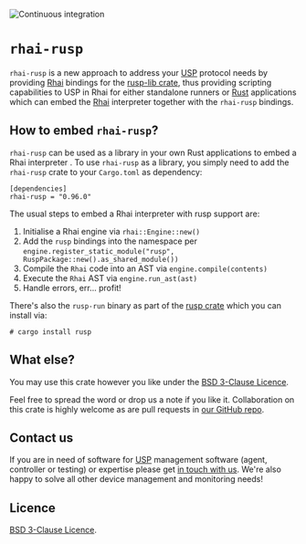 ![Continuous integration](https://github.com/axiros/rusp/workflows/Continuous%20integration/badge.svg)

# `rhai-rusp`

`rhai-rusp` is a new approach to address your [USP][] protocol needs by
providing [Rhai][] bindings for the [rusp-lib crate](https://crates.io/crates/rusp-lib), thus providing scripting capabilities
to USP in Rhai for either standalone runners or [Rust][] applications which can
embed the [Rhai][] interpreter together with the `rhai-rusp` bindings.

## How to embed `rhai-rusp`?

`rhai-rusp` can be used as a library in your own Rust applications to embed a
Rhai interpreter . To use `rhai-rusp` as a library, you simply need to add the
`rhai-rusp` crate to your `Cargo.toml` as dependency:

```
[dependencies]
rhai-rusp = "0.96.0"
```

The usual steps to embed a Rhai interpreter with rusp support are:

1. Initialise a Rhai engine via `rhai::Engine::new()`
2. Add the `rusp` bindings into the namespace per
`engine.register_static_module("rusp", RuspPackage::new().as_shared_module())`
3. Compile the `Rhai` code into an AST via `engine.compile(contents)`
4. Execute the `Rhai` AST via `engine.run_ast(ast)`
5. Handle errors, err... profit!

There's also the `rusp-run` binary as part of the [rusp crate](https://crates.io/crates/rusp) which you can install via:

```
# cargo install rusp
```

## What else?

You may use this crate however you like under the [BSD 3-Clause Licence](LICENSE).

Feel free to spread the word or drop us a note if you like it. Collaboration on
this crate is highly welcome as are pull requests in [our GitHub
repo](https://github.com/axiros/rusp/).

## Contact us

If you are in need of software for [USP][] management software (agent,
controller or testing) or expertise please get [in touch with us][Axiros]. We're
also happy to solve all other device management and monitoring needs!

Licence
-------

[BSD 3-Clause Licence](LICENSE).

[Rhai]: https://rhai.rs
[Rust]: https://www.rust-lang.org/
[USP]: https://usp.technology/
[Axiros]: https://www.axiros.com/
